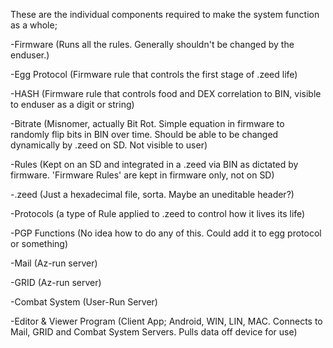 These are the individual components required to make the system function as a whole;

-Firmware (Runs all the rules. Generally shouldn't be changed by the enduser.)

-Egg Protocol (Firmware rule that controls the first stage of .zeed life)

-HASH (Firmware rule that controls food and DEX correlation to BIN, visible to enduser as a digit or string)

-Bitrate (Misnomer, actually Bit Rot. Simple equation in firmware to randomly flip bits in BIN over time. Should be able to be changed dynamically by .zeed on SD. Not visible to user)

-Rules (Kept on an SD and integrated in a .zeed via BIN as dictated by firmware. 'Firmware Rules' are kept in firmware only, not on SD)

-.zeed (Just a hexadecimal file, sorta. Maybe an uneditable header?)

-Protocols (a type of Rule applied to .zeed to control how it lives its life)

-PGP Functions (No idea how to do any of this. Could add it to egg protocol or something)

-Mail (Az-run server)

-GRID (Az-run server)

-Combat System (User-Run Server)

-Editor & Viewer Program (Client App; Android, WIN, LIN, MAC. Connects to Mail, GRID and Combat System Servers. Pulls data off device for use)
